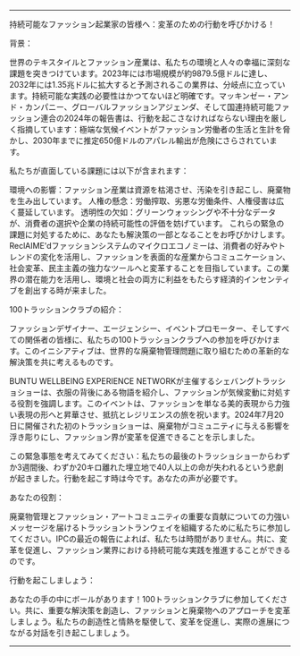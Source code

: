 ---

持続可能なファッション起業家の皆様へ：変革のための行動を呼びかける！

背景：

世界のテキスタイルとファッション産業は、私たちの環境と人々の幸福に深刻な課題を突きつけています。2023年には市場規模が約9879.5億ドルに達し、2032年には1.35兆ドルに拡大すると予測されるこの業界は、分岐点に立っています。持続可能な実践の必要性はかつてないほど明確です。マッキンゼー・アンド・カンパニー、グローバルファッションアジェンダ、そして国連持続可能ファッション連合の2024年の報告書は、行動を起こさなければならない理由を厳しく指摘しています：極端な気候イベントがファッション労働者の生活と生計を脅かし、2030年までに推定650億ドルのアパレル輸出が危険にさらされています。

私たちが直面している課題には以下が含まれます：

環境への影響：ファッション産業は資源を枯渇させ、汚染を引き起こし、廃棄物を生み出しています。
人権の懸念：労働搾取、劣悪な労働条件、人権侵害は広く蔓延しています。
透明性の欠如：グリーンウォッシングや不十分なデータが、消費者の選択や企業の持続可能性の評価を妨げています。
これらの緊急の課題に対処するために、あなたも解決策の一部となることをお呼びかけします。ReclAIME'dファッションシステムのマイクロエコノミーは、消費者の好みやトレンドの変化を活用し、ファッションを表面的な産業からコミュニケーション、社会変革、民主主義の強力なツールへと変革することを目指しています。この業界の潜在能力を活用し、環境と社会の両方に利益をもたらす経済的インセンティブを創出する時が来ました。

100トラッションクラブの紹介：

ファッションデザイナー、エージェンシー、イベントプロモーター、そしてすべての関係者の皆様に、私たちの100トラッションクラブへの参加を呼びかけます。このイニシアティブは、世界的な廃棄物管理問題に取り組むための革新的な解決策を共に考えるものです。

BUNTU WELLBEING EXPERIENCE NETWORKが主催するシェバングトラッショショーは、衣服の背後にある物語を紹介し、ファッションが気候変動に対処する役割を強調します。このイベントは、ファッションを単なる美的表現から力強い表現の形へと昇華させ、抵抗とレジリエンスの旅を祝います。2024年7月20日に開催された初のトラッショショーは、廃棄物がコミュニティに与える影響を浮き彫りにし、ファッション界が変革を促進できることを示しました。

この緊急事態を考えてみてください：私たちの最後のトラッショショーからわずか3週間後、わずか20キロ離れた埋立地で40人以上の命が失われるという悲劇が起きました。行動を起こす時は今です。あなたの声が必要です。

あなたの役割：

廃棄物管理とファッション・アートコミュニティの重要な貢献についての力強いメッセージを届けるトラッショントランウェイを組織するために私たちに参加してください。IPCの最近の報告によれば、私たちは時間がありません。共に、変革を促進し、ファッション業界における持続可能な実践を推進することができるのです。

行動を起こしましょう：

あなたの手の中にボールがあります！100トラッションクラブに参加してください。共に、重要な解決策を創造し、ファッションと廃棄物へのアプローチを変革しましょう。私たちの創造性と情熱を駆使して、変革を促進し、実際の進展につながる対話を引き起こしましょう。

---